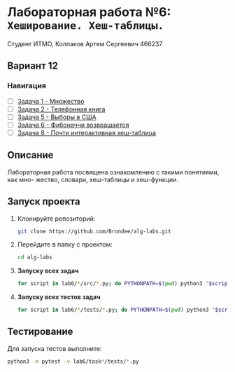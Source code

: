 # Лабораторная работа №6: `Хеширование. Хеш-таблицы.`

Студент ИТМО, Колпаков Артем Сергеевич 466237

## Вариант 12

### Навигация

- [ ] [Задача 1 - Множество](task1/)
- [ ] [Задача 2 - Телефонная книга](task2/)
- [ ] [Задача 5 - Выборы в США](task5/)
- [ ] [Задача 6 - Фибоначчи возвращается](task6/)
- [ ] [Задача 8 - Почти интерактивная хеш-таблица](task8/)

## Описание

Лабораторная работа посвящена ознакомлению с такими понятиями, как мно-
жество, словари, хеш-таблицы и хеш-функции.

## Запуск проекта

1. Клонируйте репозиторий:
   ```bash
   git clone https://github.com/Brondee/alg-labs.git
   ```
2. Перейдите в папку с проектом:
   ```bash
   cd alg-labs
   ```
3. **Запуску всех задач**

   ```bash
   for script in lab6/*/src/*.py; do PYTHONPATH=$(pwd) python3 "$script"; done

   ```

4. **Запуску всех тестов задач**

   ```bash
   for script in lab6/*/tests/*.py; do PYTHONPATH=$(pwd) python3 "$script"; done

   ```

## Тестирование

Для запуска тестов выполните:

```bash
python3 -m pytest -v lab6/task*/tests/*.py

```
